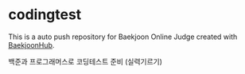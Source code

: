 # codingtest
This is a auto push repository for Baekjoon Online Judge created with [BaekjoonHub](https://github.com/BaekjoonHub/BaekjoonHub).

백준과 프로그래머스로 코딩테스트 준비 (실력기르기)
